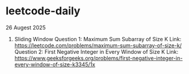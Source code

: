 # leetcode-daily

26 Augest 2025
1. Sliding Window
Question 1: Maximum Sum Subarray of Size K
Link:
https://leetcode.com/problems/maximum-sum-subarray-of-size-k/
Question 2: First Negative Integer in Every Window of Size K
Link:
https://www.geeksforgeeks.org/problems/first-negative-integer-in-every-window-of-size-k3345/1x